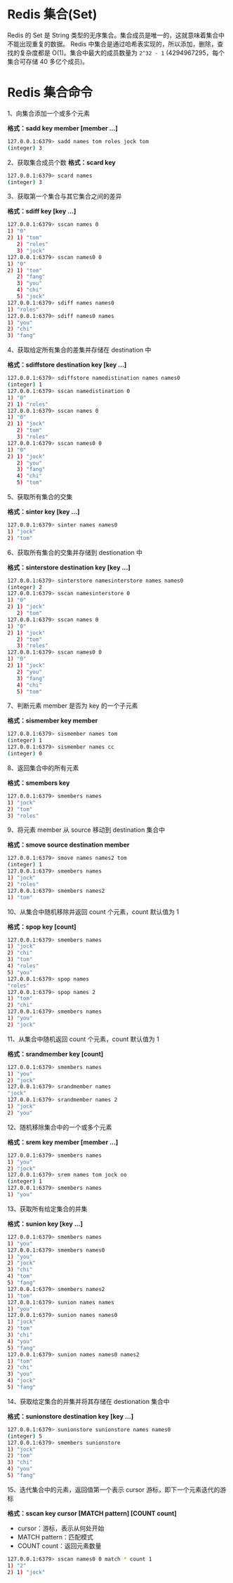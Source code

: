 # Redis 集合(Set)

Redis 的 Set 是 String 类型的无序集合。集合成员是唯一的，这就意味着集合中不能出现重复的数据。
Redis 中集合是通过哈希表实现的，所以添加，删除，查找的复杂度都是 O(1)。集合中最大的成员数量为 `2^32 - 1` (4294967295，每个集合可存储 40 多亿个成员)。

# Redis 集合命令

1、向集合添加一个或多个元素

**格式：sadd key member [member ...]**

``` bash
127.0.0.1:6379> sadd names tom roles jock tom
(integer) 3
```

2、获取集合成员个数
**格式：scard key**
``` bash
127.0.0.1:6379> scard names
(integer) 3
```

3、获取第一个集合与其它集合之间的差异

**格式：sdiff key [key ...]**

``` bash
127.0.0.1:6379> sscan names 0
1) "0"
2) 1) "tom"
   2) "roles"
   3) "jock"
127.0.0.1:6379> sscan names0 0
1) "0"
2) 1) "tom"
   2) "fang"
   3) "you"
   4) "chi"
   5) "jock"
127.0.0.1:6379> sdiff names names0
1) "roles"
127.0.0.1:6379> sdiff names0 names
1) "you"
2) "chi"
3) "fang"
```

4、获取给定所有集合的差集并存储在 destination 中

**格式：sdiffstore destination key [key ...]**

``` bash
127.0.0.1:6379> sdiffstore namedistination names names0
(integer) 1
127.0.0.1:6379> sscan namedistination 0
1) "0"
2) 1) "roles"
127.0.0.1:6379> sscan names 0
1) "0"
2) 1) "jock"
   2) "tom"
   3) "roles"
127.0.0.1:6379> sscan names0 0
1) "0"
2) 1) "jock"
   2) "you"
   3) "fang"
   4) "chi"
   5) "tom"
```

5、获取所有集合的交集

**格式：sinter key [key ...]**

``` bash
127.0.0.1:6379> sinter names names0
1) "jock"
2) "tom"
```

6、获取所有集合的交集并存储到 destionation 中

**格式：sinterstore destination key [key ...]**

``` bash
127.0.0.1:6379> sinterstore namesinterstore names names0
(integer) 2
127.0.0.1:6379> sscan namesinterstore 0
1) "0"
2) 1) "jock"
   2) "tom"
127.0.0.1:6379> sscan names 0
1) "0"
2) 1) "jock"
   2) "tom"
   3) "roles"
127.0.0.1:6379> sscan names0 0
1) "0"
2) 1) "jock"
   2) "you"
   3) "fang"
   4) "chi"
   5) "tom"
```

7、判断元素 member 是否为 key 的一个子元素

**格式：sismember key member**

``` bash
127.0.0.1:6379> sismember names tom
(integer) 1
127.0.0.1:6379> sismember names cc
(integer) 0
```

8、返回集合中的所有元素

**格式：smembers key**

``` bash
127.0.0.1:6379> smembers names
1) "jock"
2) "tom"
3) "roles"
```

9、将元素 member 从 source 移动到 destination 集合中

**格式：smove source destination member**

``` bash
127.0.0.1:6379> smove names names2 tom
(integer) 1
127.0.0.1:6379> smembers names
1) "jock"
2) "roles"
127.0.0.1:6379> smembers names2
1) "tom"
```

10、从集合中随机移除并返回 count 个元素，count 默认值为 1

**格式：spop key [count]**

``` bash
127.0.0.1:6379> smembers names
1) "jock"
2) "chi"
3) "tom"
4) "roles"
5) "you"
127.0.0.1:6379> spop names
"roles"
127.0.0.1:6379> spop names 2
1) "tom"
2) "chi"
127.0.0.1:6379> smembers names
1) "you"
2) "jock"
```

11、从集合中随机返回 count 个元素，count 默认值为 1

**格式：srandmember key [count]**

``` bash
127.0.0.1:6379> smembers names
1) "you"
2) "jock"
127.0.0.1:6379> srandmember names
"jock"
127.0.0.1:6379> srandmember names 2
1) "jock"
2) "you"
```

12、随机移除集合中的一个或多个元素

**格式：srem key member [member ...]**

``` bash
127.0.0.1:6379> smembers names
1) "you"
2) "jock"
127.0.0.1:6379> srem names tom jock oo
(integer) 1
127.0.0.1:6379> smembers names
1) "you"
```

13、获取所有给定集合的并集

**格式：sunion key [key ...]**

``` bash
127.0.0.1:6379> smembers names
1) "you"
127.0.0.1:6379> smembers names0
1) "you"
2) "jock"
3) "chi"
4) "tom"
5) "fang"
127.0.0.1:6379> smembers names2
1) "tom"
127.0.0.1:6379> sunion names names
1) "you"
127.0.0.1:6379> sunion names names0
1) "jock"
2) "tom"
3) "chi"
4) "you"
5) "fang"
127.0.0.1:6379> sunion names names0 names2
1) "tom"
2) "chi"
3) "you"
4) "jock"
5) "fang"
```

14、获取给定集合的并集并将其存储在 destionation 集合中

**格式：sunionstore destination key [key ...]**

``` bash
127.0.0.1:6379> sunionstore sunionstore names names0
(integer) 5
127.0.0.1:6379> smembers sunionstore
1) "jock"
2) "tom"
3) "chi"
4) "you"
5) "fang"
```

15、迭代集合中的元素，返回值第一个表示 cursor 游标，即下一个元素迭代的游标

**格式：sscan key cursor [MATCH pattern] [COUNT count]**

* cursor：游标，表示从何处开始
* MATCH pattern：匹配模式
* COUNT count：返回元素数量

``` bash
127.0.0.1:6379> sscan names0 0 match * count 1
1) "2"
2) 1) "jock"
```